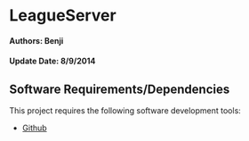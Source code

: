 LeagueServer
============

#### Authors: Benji
#### Update Date: 8/9/2014

## Software Requirements/Dependencies

This project requires the following software development tools:

* [Github](http://github.com)

